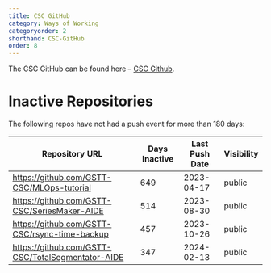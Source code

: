```yaml
---
title: CSC GitHub
category: Ways of Working
categoryorder: 2
shorthand: CSC-GitHub
order: 8
---
```


The CSC GitHub can be found here – <a href="https://github.com/GSTT-CSC/">CSC Github</a>.

# Inactive Repositories

The following repos have not had a push event for more than 180 days:

| Repository URL | Days Inactive | Last Push Date | Visibility |
| --- | --- | --- | --- |
| https://github.com/GSTT-CSC/MLOps-tutorial | 649 | 2023-04-17 | public |
| https://github.com/GSTT-CSC/SeriesMaker-AIDE | 514 | 2023-08-30 | public |
| https://github.com/GSTT-CSC/rsync-time-backup | 457 | 2023-10-26 | public |
| https://github.com/GSTT-CSC/TotalSegmentator-AIDE | 347 | 2024-02-13 | public |
